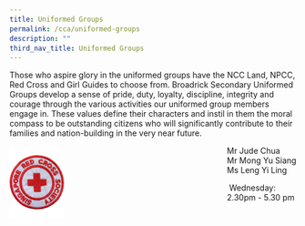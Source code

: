 ```yaml
---
title: Uniformed Groups
permalink: /cca/uniformed-groups
description: ""
third_nav_title: Uniformed Groups
---
```

Those who aspire glory in the uniformed groups have the NCC Land, NPCC, Red Cross and Girl Guides to choose from. Broadrick Secondary Uniformed Groups develop a sense of pride, duty, loyalty, discipline, integrity and courage through the various activities our uniformed group members engage in. These values define their characters and instil in them the moral compass to be outstanding citizens who will significantly contribute to their families and nation-building in the very near future.
 
<div>
<div style="float: left">
<img src="/images/red%20cross%20logo.png" 
     style="width:25%">
</div>
<div>

</div>
</div>

Mr Jude Chua <br>
Mr Mong Yu Siang <br>
Ms Leng Yi Ling

 Wednesday: 2.30pm - 5.30 pm